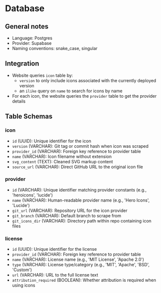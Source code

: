 # Database

## General notes

- Language: Postgres
- Provider: Supabase
- Naming conventions: snake_case, singular

## Integration

- Website queries `icon` table by:
  - `version` to only include icons associated with the currently deployed version
  - an `ilike` query on `name` to search for icons by name
- For each icon, the website queries the `provider` table to get the provider details

## Table Schemas

### icon

- `id` (UUID): Unique identifier for the icon
- `version` (VARCHAR): Git tag or commit hash when icon was scraped
- `provider_id` (VARCHAR): Foreign key reference to provider table
- `name` (VARCHAR): Icon filename without extension
- `svg_content` (TEXT): Cleaned SVG markup content
- `source_url` (VARCHAR): Direct GitHub URL to the original icon file

### provider

- `id` (VARCHAR): Unique identifier matching provider constants (e.g., 'heroicons', 'lucide')
- `name` (VARCHAR): Human-readable provider name (e.g., 'Hero Icons', 'Lucide')
- `git_url` (VARCHAR): Repository URL for the icon provider
- `git_branch` (VARCHAR): Default branch to scrape from
- `git_icons_dir` (VARCHAR): Directory path within repo containing icon files

### license

- `id` (UUID): Unique identifier for the license
- `provider_id` (VARCHAR): Foreign key reference to provider table
- `name` (VARCHAR): License name (e.g., 'MIT License', 'Apache 2.0')
- `type` (VARCHAR): License type/category (e.g., 'MIT', 'Apache', 'BSD', 'Custom')
- `url` (VARCHAR): URL to the full license text
- `attribution_required` (BOOLEAN): Whether attribution is required when using icons